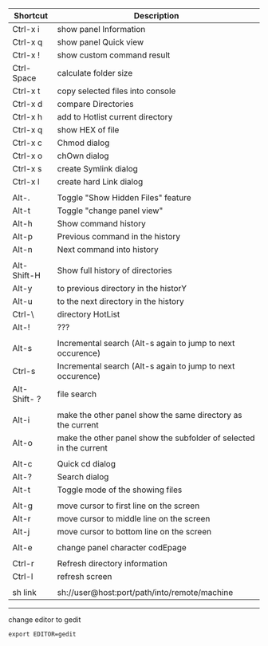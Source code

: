 | Shortcut   |            Description                                        |
| -----------|---------------------------------------------------------------|
| Ctrl-x i   |       show panel Information
| Ctrl-x q   |       show panel Quick view 
| Ctrl-x !   |       show custom command result
| Ctrl-Space |       calculate folder size
| Ctrl-x t   |       copy selected files into console
| Ctrl-x d   |       compare Directories
| Ctrl-x h   |       add to Hotlist current directory
| Ctrl-x q   |       show HEX of file
| Ctrl-x c   |       Chmod dialog
| Ctrl-x o   |       chOwn dialog
| Ctrl-x s   |       create Symlink dialog
| Ctrl-x l   |       create hard Link dialog
||
| Alt-.      |       Toggle "Show Hidden Files" feature
| Alt-t      |       Toggle "change panel view"
| Alt-h      |       Show command history
| Alt-p      |       Previous command in the history
| Alt-n      |       Next command into history
||
| Alt-Shift-H      |       Show full history of directories
| Alt-y      |       to previous directory in the historY
| Alt-u      |       to the next directory in the history
| Ctrl-\     |       directory HotList
| Alt-!      |       ???
||
| Alt-s      |       Incremental search (Alt-s again to jump to next occurence)
| Ctrl-s     |       Incremental search (Alt-s again to jump to next occurence)
| Alt-Shift- ?      |       file search
||
| Alt-i      |       make the other panel show the same directory as the current
| Alt-o      |       make the other panel show the subfolder of selected in the current
||
| Alt-c      |       Quick cd dialog
| Alt-?      |       Search dialog
| Alt-t      |       Toggle mode of the showing files
||
| Alt-g      |       move cursor to first line on the screen
| Alt-r      |       move cursor to middle line on the screen
| Alt-j      |       move cursor to bottom line on the screen
||
| Alt-e      |       change panel character codEpage
||
| Ctrl-r     |       Refresh directory information
| Ctrl-l     |       refresh screen
||
| sh link    |       sh://user@host:port/path/into/remote/machine

---
change editor to gedit
```
export EDITOR=gedit
```
